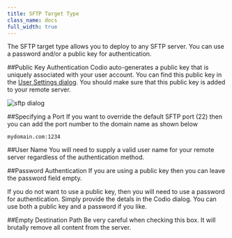 ```yaml
---
title: SFTP Target Type
class_name: docs
full_width: true
---
```


The SFTP target type allows you to deploy to any SFTP server. You can use a password and/or a public key for authentication.

##Public Key Authentication
Codio auto-generates a public key that is uniquely associated with your user account. You can find this public key in the [User Settings dialog](/docs/account-settings/public-key). You should make sure that this public key is added to your remote server.


![sftp dialog](/img/docs/deploy-sftp.png)

##Specifying a Port
If you want to override the default SFTP port (22) then you can add the port number to the domain name as shown below

	mydomain.com:1234 

##User Name
You will need to supply a valid user name for your remote server regardless of the authentication method.

##Password Authentication
If you are using a public key then you can leave the password field empty.

If you do not want to use a public key, then you will need to use a password for authentication. Simply provide the detals in the Codio dialog. You can use both a public key and a password if you like.

##Empty Destination Path
Be very careful when checking this box. It will brutally remove all content from the server.


